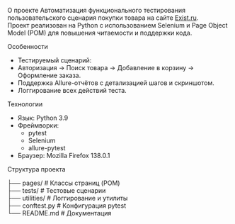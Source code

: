 О проекте
Автоматизация функционального тестирования пользовательского сценария покупки товара на сайте [Exist.ru](https://exist.ru).  
Проект реализован на Python с использованием Selenium и Page Object Model (POM) для повышения читаемости и поддержки кода.

Особенности
- Тестируемый сценарий:  
- Авторизация → Поиск товара → Добавление в корзину → Оформление заказа.  
- Поддержка Allure-отчётов с детализацией шагов и скриншотом.  
- Логгирование всех действий теста.  

Технологии  
- Язык: Python 3.9  
- Фреймворки:  
  - pytest  
  - Selenium  
  - allure-pytest  
- Браузер: Mozilla Firefox 138.0.1

Структура проекта  

├── pages/			# Классы страниц (POM)  
├── tests/			# Тестовые сценарии  
├── utilities/			# Логгирование и утилиты  
├── conftest.py		# Конфигурация pytest  
└── README.md		# Документация  
